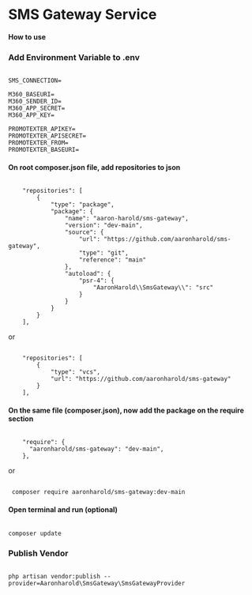 # SMS Gateway Service

#### How to use

### Add Environment Variable to .env
```

SMS_CONNECTION=

M360_BASEURI=
M360_SENDER_ID=
M360_APP_SECRET=
M360_APP_KEY=

PROMOTEXTER_APIKEY=
PROMOTEXTER_APISECRET=
PROMOTEXTER_FROM=
PROMOTEXTER_BASEURI=

```

#### On root composer.json file, add repositories to json
```

    "repositories": [
        {
            "type": "package",
            "package": {
                "name": "aaron-harold/sms-gateway",
                "version": "dev-main",
                "source": {
                    "url": "https://github.com/aaronharold/sms-gateway",
                    "type": "git",
                    "reference": "main"
                },
                "autoload": {
                    "psr-4": {
                        "AaronHarold\\SmsGateway\\": "src"
                    }
                }
            }
        }
    ],

```
or 

```

    "repositories": [
        {
            "type": "vcs",
            "url": "https://github.com/aaronharold/sms-gateway"
        }
    ],

```

#### On the same file (composer.json), now add the package on the require section
```

    "require": {
      "aaronharold/sms-gateway": "dev-main",
    },

```

or

```

 composer require aaronharold/sms-gateway:dev-main

```

#### Open terminal and run (optional)
```

composer update

```


### Publish Vendor
```

php artisan vendor:publish --provider=Aaronharold\SmsGateway\SmsGatewayProvider

```

